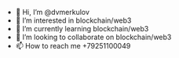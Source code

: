 - 👋 Hi, I’m @dvmerkulov
- 👀 I’m interested in blockchain/web3
- 🌱 I’m currently learning blockchain/web3
- 💞️ I’m looking to collaborate on blockchain/web3
- 📫 How to reach me +79251100049

<!---
dvmerkulov/dvmerkulov is a ✨ special ✨ repository because its `README.md` (this file) appears on your GitHub profile.
You can click the Preview link to take a look at your changes.
--->
